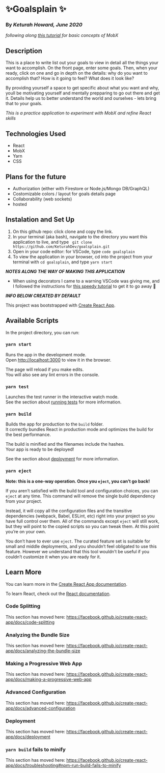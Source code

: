 # ✨Goalsplain ✨
### By ***Keturah Howard, June 2020***
*following along [this tutorial](https://youtu.be/Dp75-DnGFrU) for basic concepts of MobX*
## Description
This is a place to write list out your goals to view in detail all the things your want to accomplish. On the front page, enter some goals. Then, when your ready, click on one and go in depth on the details: why do you want to accomplish that? How is it going to feel? What does it look like? 

By providing yourself a space to get specific about what you want and why, youll be motivating yourself and mentally prepparing to go out there and get it. Details help us to better understand the world and ourselves - lets bring that to your goals. 

*This is a practice application to experiment with MobX and refine React skills*

## Technologies Used
- React
- MobX
- Yarn
- CSS

## Plans for the future
- Authorization (either with Firestore or Node.js/Mongo DB/GraphQL)
- Costomizable colors / layout for goals details page
- Collaborability (web sockets)
- hosted

## Instalation and Set Up
1. On this github repo: click clone and copy the link.
2. In your terminal (aka bash), navigate to the directory you want this application to live, and type ``` git clone https://github.com/KeturahDev/goalsplain.git```
3. Open in your code editor: for VSCode, type ```code goalsplain```
4. To view the application in your browser, cd into the project from your terminal with ```cd goalsplain```, and type ```yarn start```

***NOTES ALONG THE WAY OF MAKING THIS APPLICATION***
- When using decorators I came to a warning VSCode was giving me, and I followed the instructions for [this speedy tutorial](https://ihatetomatoes.net/how-to-remove-experimentaldecorators-warning-in-vscode/) to get it to go away 💃

***INFO BELOW CREATED BY DEFAULT***

This project was bootstrapped with [Create React App](https://github.com/facebook/create-react-app).

## Available Scripts

In the project directory, you can run:

### `yarn start`

Runs the app in the development mode.<br />
Open [http://localhost:3000](http://localhost:3000) to view it in the browser.

The page will reload if you make edits.<br />
You will also see any lint errors in the console.

### `yarn test`

Launches the test runner in the interactive watch mode.<br />
See the section about [running tests](https://facebook.github.io/create-react-app/docs/running-tests) for more information.

### `yarn build`

Builds the app for production to the `build` folder.<br />
It correctly bundles React in production mode and optimizes the build for the best performance.

The build is minified and the filenames include the hashes.<br />
Your app is ready to be deployed!

See the section about [deployment](https://facebook.github.io/create-react-app/docs/deployment) for more information.

### `yarn eject`

**Note: this is a one-way operation. Once you `eject`, you can’t go back!**

If you aren’t satisfied with the build tool and configuration choices, you can `eject` at any time. This command will remove the single build dependency from your project.

Instead, it will copy all the configuration files and the transitive dependencies (webpack, Babel, ESLint, etc) right into your project so you have full control over them. All of the commands except `eject` will still work, but they will point to the copied scripts so you can tweak them. At this point you’re on your own.

You don’t have to ever use `eject`. The curated feature set is suitable for small and middle deployments, and you shouldn’t feel obligated to use this feature. However we understand that this tool wouldn’t be useful if you couldn’t customize it when you are ready for it.

## Learn More

You can learn more in the [Create React App documentation](https://facebook.github.io/create-react-app/docs/getting-started).

To learn React, check out the [React documentation](https://reactjs.org/).

### Code Splitting

This section has moved here: https://facebook.github.io/create-react-app/docs/code-splitting

### Analyzing the Bundle Size

This section has moved here: https://facebook.github.io/create-react-app/docs/analyzing-the-bundle-size

### Making a Progressive Web App

This section has moved here: https://facebook.github.io/create-react-app/docs/making-a-progressive-web-app

### Advanced Configuration

This section has moved here: https://facebook.github.io/create-react-app/docs/advanced-configuration

### Deployment

This section has moved here: https://facebook.github.io/create-react-app/docs/deployment

### `yarn build` fails to minify

This section has moved here: https://facebook.github.io/create-react-app/docs/troubleshooting#npm-run-build-fails-to-minify
